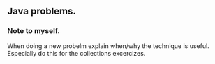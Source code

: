 
## Java problems.
### Note to myself.
When doing a new probelm explain when/why the technique is useful. Especially do this for the collections excercizes. 
